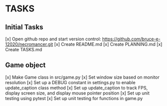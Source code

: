 # TASKS

## Initial Tasks
[x] Open github repo and start version control: https://github.com/bruce-e-12020/necromancer.git
[x] Create README.md
[x] Create PLANNING.md
[x] Create TASKS.md

## Game object
[x] Make Game class in src/game.py
[x] Set window size based on monitor resolution
[x] Set up a DEBUG constant in settings.py to enable update_caption class method
[x] Set up update_caption to track FPS, display screen size, and display mouse pointer position
[x] Set up unit testing using pytest
[x] Set up unit testing for functions in game.py

